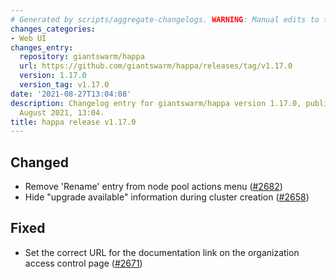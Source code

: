 ```yaml
---
# Generated by scripts/aggregate-changelogs. WARNING: Manual edits to this files will be overwritten.
changes_categories:
- Web UI
changes_entry:
  repository: giantswarm/happa
  url: https://github.com/giantswarm/happa/releases/tag/v1.17.0
  version: 1.17.0
  version_tag: v1.17.0
date: '2021-08-27T13:04:08'
description: Changelog entry for giantswarm/happa version 1.17.0, published on 27
  August 2021, 13:04.
title: happa release v1.17.0
---
```


## Changed

- Remove 'Rename' entry from node pool actions menu ([#2682](https://github.com/giantswarm/happa/pull/2682))
- Hide "upgrade available" information during cluster creation ([#2658](https://github.com/giantswarm/happa/pull/2658))

## Fixed

- Set the correct URL for the documentation link on the organization access control page ([#2671](https://github.com/giantswarm/happa/pull/2671))

